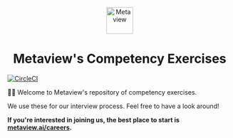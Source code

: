 <p align="center">
  <a href="https://www.metaview.ai">
    <img alt="Metaview" src="https://s3.eu-west-2.amazonaws.com/metaview-assets/metaview-symbol.png" width="60" />
  </a>
</p>
<h1 align="center">
    Metaview's Competency Exercises
</h1>

[![CircleCI](https://circleci.com/gh/MetaviewAI/competency-exercises.svg?style=svg)](https://circleci.com/gh/MetaviewAI/competency-exercises)

👋🏼 Welcome to Metaview's repository of competency exercises.

We use these for our interview process. Feel free to have a look around!

**If you're interested in joining us, the best place to start is [metaview.ai/careers](https://www.metaview.ai/careers).**
